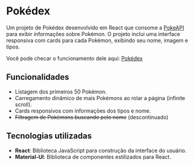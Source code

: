 # Pokédex
Um projeto de Pokédex desenvolvido em React que consome a [PokeAPI](https://pokeapi.co/) para exibir informações sobre Pokémon. O projeto inclui uma interface responsiva com cards para cada Pokémon, exibindo seu nome, imagem e tipos.

Você pode checar o funcionamento dele aqui: [Pokédex](https://gusropdev.github.io/Pokedex-React/)

## Funcionalidades

- Listagem dos primeiros 50 Pokémon.
- Carregamento dinâmico de mais Pokémons ao rolar a página (infinite scroll).
- Cards responsivos com informações dos tipos e nome.
- ~~Filtragem de Pokémons buscando pelo nome~~ (descontinuado)

## Tecnologias utilizadas

- **React**: Biblioteca JavaScript para construção da interface do usuário.
- **Material-UI**: Biblioteca de componentes estilizados para React.
